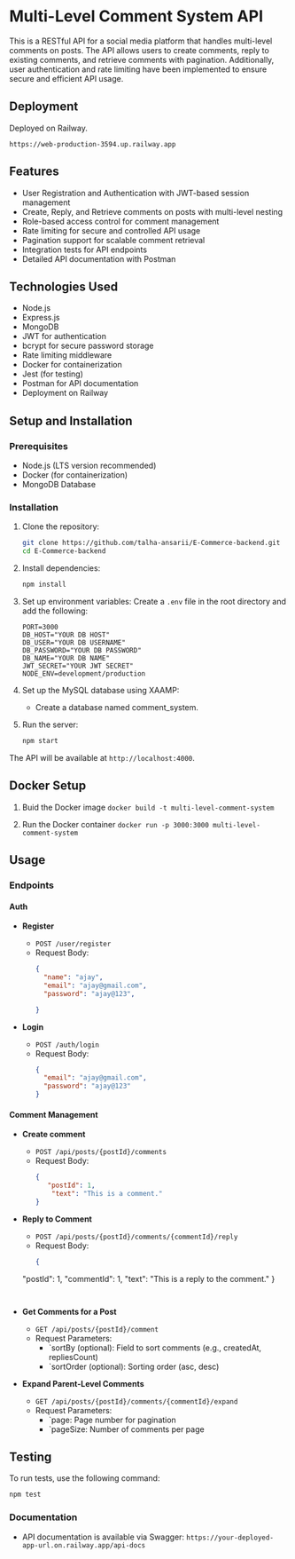 # Multi-Level Comment System API

This is a RESTful API for a social media platform that handles multi-level comments on posts. The API allows users to create comments, reply to existing comments, and retrieve comments with pagination. Additionally, user authentication and rate limiting have been implemented to ensure secure and efficient API usage.

## Deployment
 Deployed on Railway.
 
 ```https://web-production-3594.up.railway.app```

 
## Features

- User Registration and Authentication with JWT-based session management
- Create, Reply, and Retrieve comments on posts with multi-level nesting
- Role-based access control for comment management
- Rate limiting for secure and controlled API usage
- Pagination support for scalable comment retrieval
- Integration tests for API endpoints
- Detailed API documentation with Postman

## Technologies Used

- Node.js
- Express.js
- MongoDB
- JWT for authentication
- bcrypt for secure password storage
- Rate limiting middleware
- Docker for containerization
- Jest (for testing)
- Postman for API documentation
- Deployment on Railway

## Setup and Installation

### Prerequisites

- Node.js (LTS version recommended)
- Docker (for containerization)
- MongoDB Database

### Installation

1. Clone the repository:
    ```sh
    git clone https://github.com/talha-ansarii/E-Commerce-backend.git
    cd E-Commerce-backend
    ```

2. Install dependencies:
    ```sh
    npm install
    ```

3. Set up environment variables:
    Create a `.env` file in the root directory and add the following:
    ```env
    PORT=3000
    DB_HOST="YOUR DB HOST"
    DB_USER="YOUR DB USERNAME"
    DB_PASSWORD="YOUR DB PASSWORD"
    DB_NAME="YOUR DB NAME"
    JWT_SECRET="YOUR JWT SECRET"
    NODE_ENV=development/production
    ```

4. Set up the MySQL database using XAAMP:
   - Create a database named comment_system.


5. Run the server:
    ```sh
    npm start
    ```

The API will be available at `http://localhost:4000`.


## Docker Setup

1. Buid the Docker image
```docker build -t multi-level-comment-system```

2. Run the Docker container
```docker run -p 3000:3000 multi-level-comment-system```





## Usage

### Endpoints

#### Auth

- **Register**
  - `POST /user/register`
  - Request Body:
    ```json
    {
      "name": "ajay",
      "email": "ajay@gmail.com",
      "password": "ajay@123",

    }
    ```

- **Login**
  - `POST /auth/login`
  - Request Body:
    ```json
    {
      "email": "ajay@gmail.com",
      "password": "ajay@123"
    }
    ```







#### Comment Management



- **Create comment** 
  - `POST /api/posts/{postId}/comments`
  - Request Body:
    ```json
    {
       "postId": 1,
        "text": "This is a comment."
    }
    ```

- **Reply to Comment** 
  - `POST /api/posts/{postId}/comments/{commentId}/reply`
  - Request Body:
    ```json
    {
  "postId": 1,
  "commentId": 1,
  "text": "This is a reply to the comment."
    }
    ```


- **Get Comments for a Post** 
  - `GET /api/posts/{postId}/comment`
  - Request Parameters:
    - `sortBy (optional): Field to sort comments (e.g., createdAt, repliesCount)
    - `sortOrder (optional): Sorting order (asc, desc)

- **Expand Parent-Level Comments** 
  - `GET /api/posts/{postId}/comments/{commentId}/expand`
  - Request Parameters:
    - `page: Page number for pagination
    - `pageSize: Number of comments per page



## Testing

To run tests, use the following command:
```sh
npm test
```

### Documentation

- API documentation is available via Swagger:
`https://your-deployed-app-url.on.railway.app/api-docs`


